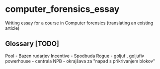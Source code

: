 # computer_forensics_essay
Writing essay for a course in Computer forensics (translating an existing article)

## Glossary [TODO] ##
Pool - Bazen rudarjev
Incentive - Spodbuda
Rogue - goljuf , goljufiv
powerhouse - centrala
NPB - okrajšava za "napad s prikrivanjem blokov"
